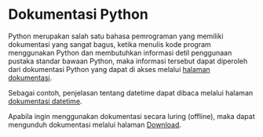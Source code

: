 # Dokumentasi Python

Python merupakan salah satu bahasa pemrograman yang memiliki dokumentasi yang sangat bagus, ketika menulis kode program menggunakan Python dan membutuhkan informasi detil penggunaan pustaka standar bawaan Python, maka informasi tersebut dapat diperoleh dari dokumentasi Python yang dapat di akses melalui [halaman dokumentasi](https://docs.python.org/).

Sebagai contoh, penjelasan tentang datetime dapat dibaca melalui halaman [dokumentasi datetime](https://docs.python.org/3/library/datetime.html).

Apabila ingin menggunakan dokumentasi secara luring (offline), maka dapat mengunduh dokumentasi melalui halaman [Download](https://docs.python.org/3/download.html).
